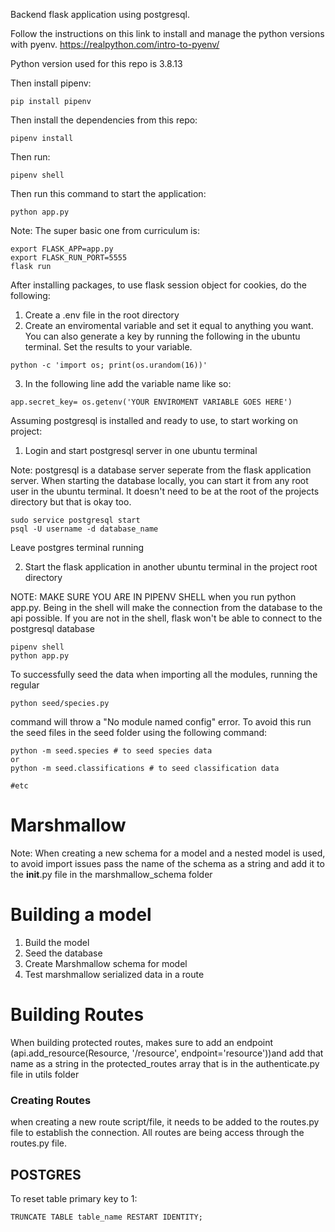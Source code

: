 Backend flask application using postgresql.

Follow the instructions on this link to install and manage the python versions with pyenv.
https://realpython.com/intro-to-pyenv/

Python version used for this repo is 3.8.13

Then install pipenv:
```
pip install pipenv
```
Then install the dependencies from this repo:
```
pipenv install
```

Then run: 
```
pipenv shell
```
Then run this command to start the application:
```
python app.py
```

Note: The super basic one from curriculum is: 
```
export FLASK_APP=app.py
export FLASK_RUN_PORT=5555
flask run
```

After installing packages, to use flask session object for cookies, do the following:

1. Create a .env file in the root directory
2. Create an enviromental variable and set it equal to anything you want. You can also generate a key by running the following in the ubuntu terminal. Set the results to your variable. 

```
python -c 'import os; print(os.urandom(16))'
```
3. In the following line add the variable name like so:

```
app.secret_key= os.getenv('YOUR ENVIROMENT VARIABLE GOES HERE')
```

Assuming postgresql is installed and ready to use, to start working on project:

1. Login and start postgresql server in one ubuntu terminal 

Note: postgresql is a database server seperate from the flask application server. When starting the database locally, you can start it from any root user in the ubuntu terminal. It doesn't need to be at the root of the projects directory but that is okay too.

```
sudo service postgresql start
psql -U username -d database_name
```
Leave postgres terminal running

2. Start the flask application in another ubuntu terminal in the project root directory

NOTE: MAKE SURE YOU ARE IN PIPENV SHELL when you run python app.py. Being in the shell will make the connection from the database to the api possible. If you are not in the shell, flask won't be able to connect to the postgresql database

```
pipenv shell
python app.py
```

To successfully seed the data when importing all the modules, running the regular 
```
python seed/species.py
``` 

command will throw a "No module named config" error. To avoid this run the seed files in the seed folder using the following command: 

```
python -m seed.species # to seed species data
or 
python -m seed.classifications # to seed classification data 

#etc
```

# Marshmallow

Note: When creating a new schema for a model and a nested model is used, to avoid import issues pass the name of the schema as a string and add it to the __init__.py file in the marshmallow_schema folder


# Building a model

1. Build the model 
2. Seed the database
3. Create Marshmallow schema for model
4. Test marshmallow serialized data in a route

# Building Routes
When building protected routes, makes sure to add an endpoint (api.add_resource(Resource, '/resource', endpoint='resource'))and add that name as a string in the protected_routes array that is in the authenticate.py file in utils folder

### Creating Routes
when creating a new route script/file, it needs to be added to the routes.py file to establish the connection. All routes are being access through the routes.py file.

## POSTGRES
To reset table primary key to 1:

```
TRUNCATE TABLE table_name RESTART IDENTITY;
```
